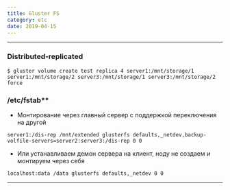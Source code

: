 ```yaml
---
title: Gluster FS
category: etc
date: 2019-04-15
---
```


-----

### Distributed-replicated

```
$ gluster volume create test replica 4 server1:/mnt/storage/1 server1:/mnt/storage/2 server3:/mnt/storage/1 server3:/mnt/storage/2 force
```

### /etc/fstab**

* Монтирование через главный сервер с поддержкой переключения на другой
```
server1:/dis-rep /mnt/extended glusterfs defaults,_netdev,backup-volfile-servers=server2:server3:/dis-rep 0 0
```

* Или устанавливаем демон сервера на клиент, ноду не создаем и монтируем через себя
```
localhost:data /data glusterfs defaults,_netdev 0 0
```

-----